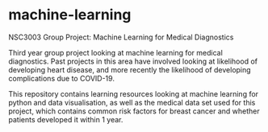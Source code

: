 # machine-learning
NSC3003 Group Project: Machine Learning for Medical Diagnostics
  
  Third year group project looking at machine learning for medical diagnostics. Past projects in this area have involved looking
  at likelihood of developing heart disease, and more recently the likelihood of developing complications due to COVID-19.
  
  This repository contains learning resources looking at machine learning for python and data visualisation, as well as the medical data set 
  used for this project, which contains common risk factors for breast cancer and whether patients developed it within 1 year.
